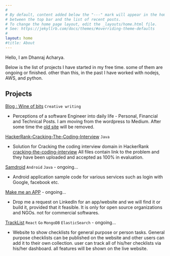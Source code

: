 ```yaml
---
#
# By default, content added below the "---" mark will appear in the home page
# between the top bar and the list of recent posts.
# To change the home page layout, edit the _layouts/home.html file.
# See: https://jekyllrb.com/docs/themes/#overriding-theme-defaults
#
layout: home
#title: About
---
```


Hello, I am Dhanraj Acharya. 

Below is the list of projects I have started in my free time. some of them are ongoing or finished. other than this, in the past I have worked with nodejs, AWS, and python.

## Projects


[Blog : Wine of bits](https://medium.com/wineofbits) `Creative writing`

* Perceptions of a software Engineer into daily life - Personal, Financial and Technical Posts.
I am moving from the wordpress to Medium. After some time the [old site](https://www.wineofbits.com/) will be removed.


[HackerRank-Cracking-The-Coding-Interview](https://github.com/drex44/HackerRank-Cracking-The-Coding-Interview) `Java`

* Solution for Cracking the coding interview domain in HackerRank
[cracking-the-coding-interview](https://www.hackerrank.com/domains/tutorials/cracking-the-coding-interview)
All files contain link to the problem and they have been uploaded and accepted as 100% in evaluation.


[Samdroid](https://github.com/drex44/samdroid) `Android` `Java` - ongoing...

* Android application sample code for various services such as login with Google, facebook etc.


[Make me an APP](https://www.linkedin.com/in/dhanraj-acharya) - ongoing...
* Drop me a request on LinkedIn for an app/website and we will find it or build it, provided that it feasible. 
It is only for open source organizations and NGOs. not for commercial softwares.

[TrackList]() `React` `Go` `MongoDB` `ElasticSearch` - ongoing...

* Website to show checklists for general purpose or person tasks. General purpose checklists can be published on the website and other users can add it to their own collection. user can track all of his/her checklists via his/her dashboard. all features will be shown on the live website.
